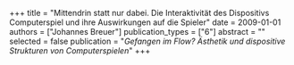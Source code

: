 +++
title = "Mittendrin statt nur dabei. Die Interaktivität des Dispositivs Computerspiel und ihre Auswirkungen auf die Spieler"
date = 2009-01-01
authors = ["Johannes Breuer"]
publication_types = ["6"]
abstract = ""
selected = false
publication = "*Gefangen im Flow? Ästhetik und dispositive Strukturen von Computerspielen*"
+++

